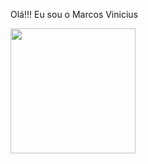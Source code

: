 Olá!!! Eu sou o Marcos Vinicius
<div>
              <img
        src="https://github-readme-stats.vercel.app/api/top-langs/?username=MarvVG&layout=compact&theme=dracula"
        height="200em"
      />
</div>
